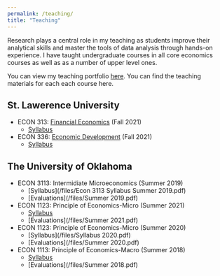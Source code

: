 ```yaml
---
permalink: /teaching/
title: "Teaching"
---
```


Research plays a central role in my teaching as students improve their
analytical skills and master the tools of data analysis through hands-on
experience. I have taught undergraduate courses in all core economics courses as well as as a number of upper level ones. 


You can view my teaching portfolio [here](/files/pdf/teaching/Portfolio.pdf).
You can find the teaching materials for each each course here.

## St. Lawerence University
- ECON 313: [Financial Economics](/teaching/financial/) (Fall 2021)
    - [Syllabus](/files/ECON313_1_Syllabus.pdf)
- ECON 336: [Economic Development](/teaching/economic_development/) (Fall 2021)
    - [Syllabus](/files/ECON336_Syllabus.pdf) 

## The University of Oklahoma  
- ECON 3113: Intermidiate Microeconomics (Summer 2019)
    - [Syllabus](/files/Econ 3113 Syllabus Summer 2019.pdf) 
    - [Evaluations](/files/Summer 2019.pdf)
- ECON 1123: Principle of Economics-Micro (Summer 2021)
    - [Syllabus](/files/Syllabus__2021_OU.pdf) 
    - [Evaluations](/files/Summer 2021.pdf)
- ECON 1123: Principle of Economics-Micro (Summer 2020)
    - [Syllabus](/files/Syllabus 2020.pdf) 
    - [Evaluations](/files/Summer 2020.pdf)
- ECON 1113: Principle of Economics-Macro (Summer 2018)
    - [Syllabus](/files/Syllabus.pdf) 
    - [Evaluations](/files/Summer 2018.pdf)




